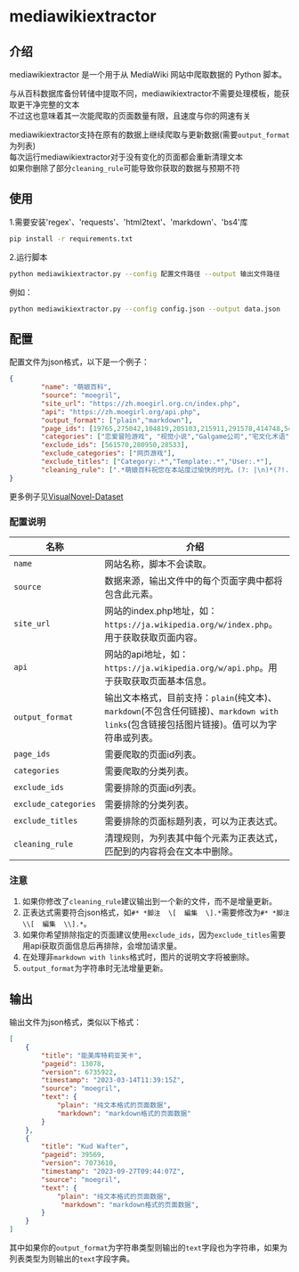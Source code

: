 # mediawikiextractor

## 介绍

mediawikiextractor 是一个用于从 MediaWiki 网站中爬取数据的 Python 脚本。  

与从百科数据库备份转储中提取不同，mediawikiextractor不需要处理模板，能获取更干净完整的文本  
不过这也意味着其一次能爬取的页面数量有限，且速度与你的网速有关

mediawikiextractor支持在原有的数据上继续爬取与更新数据(需要`output_format`为列表)  
每次运行mediawikiextractor对于没有变化的页面都会重新清理文本  
如果你删除了部分`cleaning_rule`可能导致你获取的数据与预期不符

## 使用

1.需要安装'regex'、'requests'、'html2text'、'markdown'、'bs4'库

```sh
pip install -r requirements.txt
```

2.运行脚本

```sh
python mediawikiextractor.py --config 配置文件路径 --output 输出文件路径
```

例如：

```sh
python mediawikiextractor.py --config config.json --output data.json
```

## 配置

配置文件为json格式，以下是一个例子：

```json
{
        "name": "萌娘百科",
        "source": "moegril",
        "site_url": "https://zh.moegirl.org.cn/index.php",
        "api": "https://zh.moegirl.org/api.php",
        "output_format": ["plain","markdown"],
        "page_ids": [19765,275042,104819,205103,215911,291578,414748,546166,322316,343884,286448,385770,33291,8639,556824,297456,20490,31450,33234,35578,153449,33227,255209,574022,374048,28845,308168],
        "categories": ["恋爱冒险游戏", "视觉小说","Galgame公司","宅文化术语","萌宅用语","Little_Busters!","AIR","Angel_Beats","CLANNAD","Charlotte","Harmonia(Key)#","Kanon","LOOPERS","MOON.","LUNARiA_-Virtualized_Moonchild-","ONE～辉之季节～","Rewrite","Summer_Pockets","星之梦","星之终途","ATRI","爱上火车","初音岛","9-nine-","常轨脱离Creative","住在拔作岛上的贫乳应该如何是好？","苍之彼方的四重奏","美少女万华镜","缘之空","灰色系列","少女领域","千恋万花","FORTUNE ARTERIAL","柚子社作品","Palette作品","Smile作品","Recette作品","BUG SYSTEM作品","SWEET&TEA作品","猫猫社作品","YAMAYURI GAMES作品","Navel作品","Navel honeybell作品","AUGUST作品","Whirlpool作品","戏画作品"],
        "exclude_ids": [561570,280950,28533],
        "exclude_categories": ["网页游戏"],
        "exclude_titles": ["Category:.*","Template:.*","User:.*"],
        "cleaning_rule": [".*萌娘百科祝您在本站度过愉快的时光。(?: |\n)*(?!.*萌娘百科祝您在本站度过愉快的时光)",".*祝您在萌娘百科度过愉快的时光。(?: |\n)*(?!.* 祝您在萌娘百科度过愉快的时光)",".*本条目经赤座茜审阅，可以给全世界的妹控观赏，阅读前请大声欢呼三声有个能干的妹妹真好！(?: |\n)*(?!.*本条目经赤座茜审阅，可以给全世界的妹控观赏，阅读前请大声欢呼三声有个能干的妹妹真好！)",".*穹妹的凝望本条目经过穹妹的认可，可以给全世界的妹控观赏。 观看本文前请大声欢呼三声有个能干的妹妹真好，否则属于思想犯罪，下场可能是：  被推到叉依姬神社的湖里淹死或者转学； 与春日野悠搞姬，从此过上性福快乐的生活 被自己的妹妹抛弃(?: |\n)*(?!.*穹妹的凝望本条目经过穹妹的认可，可以给全世界的妹控观赏。 观看本文前请大声欢呼三声有个能干的妹妹真好，否则属于思想犯罪，下场可能是：  被推到叉依姬神社的湖里淹死或者转学； 与春日野悠搞姬，从此过上性福快乐的生活 被自己的妹妹抛弃)",".*编辑前请阅读  Wiki入门  或  萌娘百科:编辑规范  ，并查找相关资料哦。(?: |\n)*(?!.*编辑前请阅读  Wiki入门  或  萌娘百科:编辑规范  ，并查找相关资料哦。)",".*今天（[1-9]{1,2}月[1-9]{1,2}日）是这位萌娘的生日，让我们一起祝她生日快乐！(?: |\n)*(?!.*今天（[1-9]{1,2}月[1-9]{1,2}日）是这位萌娘的生日，让我们一起祝她生日快乐！)","(?:\\n)+#* *外部链接(?:[与及和]注释)*(?:\\n)+.*","(?:\\n)+#* *注释(?:[与及和]*外部链接)* *(?:\\n)+.*",".*具体使用方法详见  模板说明文档 *。* *(?:\\n)*"]
}
```

更多例子见[VisualNovel-Dataset](https://github.com/chenmozhijin/VisualNovel-Dataset/tree/main/.github/workflows/config)

### 配置说明

| 名称                            | 介绍
|---------------------------------|---------------------------------------------------
| `name`                          | 网站名称，脚本不会读取。
| `source`                        | 数据来源，输出文件中的每个页面字典中都将包含此元素。
| `site_url`                      | 网站的index.php地址，如：`https://ja.wikipedia.org/w/index.php`。用于获取获取页面内容。
| `api`                           | 网站的api地址，如：`https://ja.wikipedia.org/w/api.php`。用于获取获取页面基本信息。
| `output_format`                 | 输出文本格式，目前支持：`plain`(纯文本)、`markdown`(不包含任何链接)、`markdown with links`(包含链接包括图片链接)。值可以为字符串或列表。
| `page_ids`                      | 需要爬取的页面id列表。
| `categories`                    | 需要爬取的分类列表。
| `exclude_ids`                   | 需要排除的页面id列表。
| `exclude_categories`            | 需要排除的分类列表。
| `exclude_titles`                | 需要排除的页面标题列表，可以为正表达式。
| `cleaning_rule`                 | 清理规则，为列表其中每个元素为正表达式，匹配到的内容将会在文本中删除。

### 注意

1. 如果你修改了`cleaning_rule`建议输出到一个新的文件，而不是增量更新。
2. 正表达式需要符合json格式，如`#* *脚注  \[  編集  \].*`需要修改为`#* *脚注  \\[  編集  \\].*`。
3. 如果你希望排除指定的页面建议使用`exclude_ids`，因为`exclude_titles`需要用api获取页面信息后再排除，会增加请求量。
4. 在处理非`markdown with links`格式时，图片的说明文字将被删除。
5. `output_format`为字符串时无法增量更新。

## 输出

输出文件为json格式，类似以下格式：

```json
[
    {
        "title": "能美库特莉亚芙卡",
        "pageid": 13078,
        "version": 6735922,
        "timestamp": "2023-03-14T11:39:15Z",
        "source": "moegril",
        "text": {
            "plain": "纯文本格式的页面数据",
            "markdown": "markdown格式的页面数据"
        }
    },
    {
        "title": "Kud Wafter",
        "pageid": 39569,
        "version": 7073610,
        "timestamp": "2023-09-27T09:44:07Z",
        "source": "moegril",
        "text": {
            "plain": "纯文本格式的页面数据",
             "markdown": "markdown格式的页面数据",
        }
    }
]
```

其中如果你的`output_format`为字符串类型则输出的`text`字段也为字符串，如果为列表类型为则输出的`text`字段字典。
